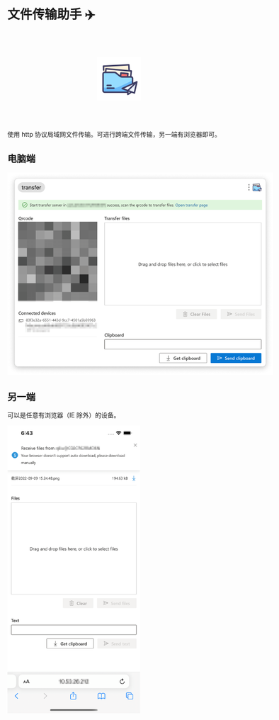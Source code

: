 # 文件传输助手 ✈️

<div style="text-align: center; padding: 48px;">
  <img src="./logo.png" style="width: 100px;" />
</div>

使用 http 协议局域网文件传输。可进行跨端文件传输，另一端有浏览器即可。

## 电脑端

<img src="./screenshots/server.png" style="max-width: 600px;" />

<!-- ![](./screenshots/server.png) -->

## 另一端

可以是任意有浏览器（IE 除外）的设备。

<img src="./screenshots/client.png" style="max-width: 300px;" />

